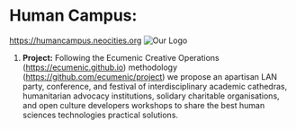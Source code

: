 # Human Campus: 
https://humancampus.neocities.org
![Our Logo](https://github.com/ecumenic/human-campus/blob/master/Human%20Campus%20Logo.png)

1. **Project:** Following the Ecumenic Creative Operations (https://ecumenic.github.io) methodology (https://github.com/ecumenic/project) we propose an apartisan LAN party, conference, and festival of interdisciplinary academic cathedras, humanitarian advocacy institutions, solidary charitable organisations, and open culture developers workshops to share the best human sciences technologies practical solutions.

